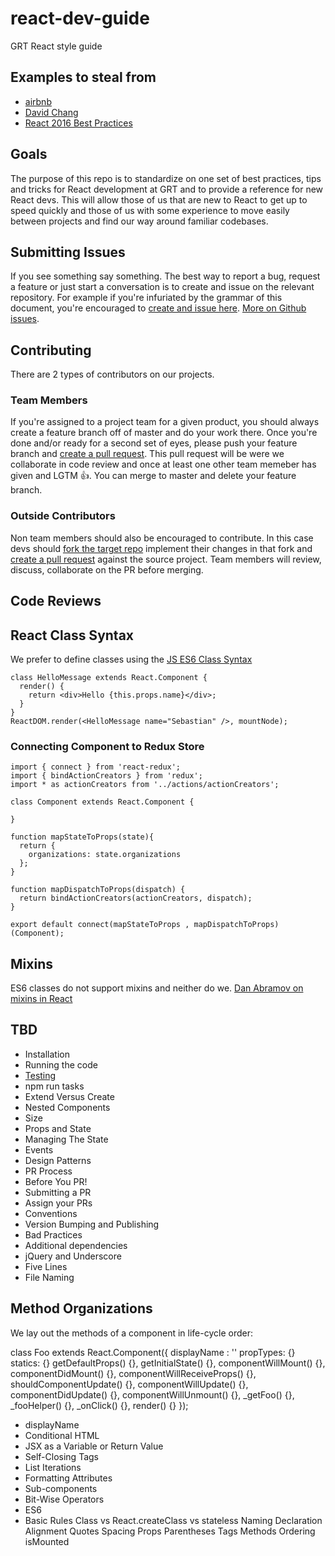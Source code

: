 # react-dev-guide
GRT React style guide

## Examples to steal from
 - [airbnb](https://github.com/airbnb/javascript/tree/master/react)
 - [David Chang](http://reactjsnews.com/react-style-guide-patterns-i-like/)
 - [React 2016 Best Practices](https://blog.risingstack.com/react-js-best-practices-for-2016/)


## Goals
The purpose of this repo is to standardize on one set of best practices, tips and tricks for React development at GRT and to provide a reference for new React devs. This will allow those of us that are new to React to get up to speed quickly and those of us with some experience to move easily between projects and find our way around familiar codebases.

## Submitting Issues
If you see something say something. The best way to report a bug, request a feature or just start a conversation is to create and issue on the relevant repository. For example if you're infuriated by the grammar of this document, you're encouraged to [create and issue here](https://github.com/GRT/react-dev-guide/issues).  [More on Github issues](https://guides.github.com/features/issues/).

## Contributing
There are 2 types of contributors on our projects.
### Team Members
If you're assigned to a project team for a given product, you should always create a feature branch off of master and do your work there.  Once you're done and/or ready for a second set of eyes, please push your feature branch and [create a pull request](https://help.github.com/articles/creating-a-pull-request/).  This pull request will be were we collaborate in code review and once at least one other team memeber has given and LGTM :+1:.  You can merge to master and delete your feature branch.
### Outside Contributors
Non team members should also be encouraged to contribute. In this case devs should [fork the target repo](https://help.github.com/articles/fork-a-repo/) implement their changes in that fork and [create a pull request](https://help.github.com/articles/using-pull-requests/) against the source project. Team members will review, discuss, collaborate on the PR before merging.

## Code Reviews

## React Class Syntax
We prefer to define classes using the [JS ES6 Class Syntax](https://facebook.github.io/react/docs/reusable-components.html#es6-classes)

```
class HelloMessage extends React.Component {
  render() {
    return <div>Hello {this.props.name}</div>;
  }
}
ReactDOM.render(<HelloMessage name="Sebastian" />, mountNode);
```

### Connecting Component to Redux Store
```
import { connect } from 'react-redux';
import { bindActionCreators } from 'redux';
import * as actionCreators from '../actions/actionCreators';

class Component extends React.Component {

}

function mapStateToProps(state){
  return {
    organizations: state.organizations
  };
}

function mapDispatchToProps(dispatch) {
  return bindActionCreators(actionCreators, dispatch);
}

export default connect(mapStateToProps , mapDispatchToProps)(Component);
```

## Mixins
ES6 classes do not support mixins and neither do we. [Dan Abramov on mixins in React](https://medium.com/@dan_abramov/mixins-are-dead-long-live-higher-order-components-94a0d2f9e750#.ecm9uuewt)

## TBD
 - Installation
 - Running the code
 - [Testing](https://github.com/GRT/onesie/issues/9)
 - npm run tasks
 - Extend Versus Create
 - Nested Components
 - Size
 - Props and State
 - Managing The State
 - Events
 - Design Patterns
 - PR Process
 - Before You PR!
 - Submitting a PR
 - Assign your PRs
 - Conventions
 - Version Bumping and Publishing
 - Bad Practices
 - Additional dependencies
 - jQuery and Underscore
 - Five Lines
 - File Naming

## Method Organizations
We lay out the methods of a component in life-cycle order:

class Foo extends React.Component({
  displayName : ''
  propTypes: {}
  statics: {}
  getDefaultProps() {},
  getInitialState() {},
  componentWillMount() {},
  componentDidMount() {},
  componentWillReceiveProps() {},
  shouldComponentUpdate() {},
  componentWillUpdate() {},
  componentDidUpdate() {},
  componentWillUnmount() {},
  _getFoo() {},
  _fooHelper() {},
  _onClick() {},
  render() {}
});


 - displayName
 - Conditional HTML
 - JSX as a Variable or Return Value
 - Self-Closing Tags
 - List Iterations
 - Formatting Attributes
 - Sub-components
 - Bit-Wise Operators
 - ES6
 - Basic Rules
Class vs React.createClass vs stateless
Naming
Declaration
Alignment
Quotes
Spacing
Props
Parentheses
Tags
Methods
Ordering
isMounted
